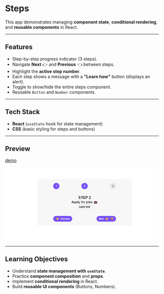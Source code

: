 # Steps

This app demonstrates managing **component state**, **conditional rendering**, and **reusable components** in React.

---
## Features

- Step-by-step progress indicator (3 steps).
- Navigate **Next** 👉 and **Previous** 👈 between steps.
- Highlight the **active step number**.
- Each step shows a message with a **"Learn how"** button (displays an alert).
- Toggle to show/hide the entire steps component.
- Reusable `Button` and `Number` components.

---
## Tech Stack
- **React** (`useState` hook for state management)
- **CSS** (basic styling for steps and buttons)

---
## Preview

[demo](https://steps1.netlify.app/)

![screen](screen.png)

---
## Learning Objectives

- Understand **state management with `useState`**.
- Practice **component composition** and **props**.
- Implement **conditional rendering** in React.
- Build **reusable UI components** (Buttons, Numbers).
